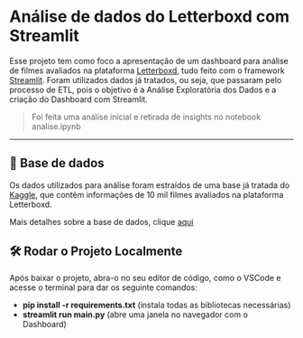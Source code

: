 # Análise de dados do Letterboxd com Streamlit

Esse projeto tem como foco a apresentação de um dashboard para análise de filmes avaliados na plataforma [Letterboxd](https://letterboxd.com/), tudo feito com o framework [Streamlit](https://streamlit.io/). Foram utilizados dados já tratados, ou seja, que passaram pelo processo de ETL, pois o objetivo é a Análise Exploratória dos Dados e a criação do Dashboard com Streamlit. &nbsp;

> Foi feita uma análise inicial e retirada de insights no notebook analise.ipynb
> 
---
## 🎲 Base de dados 

Os dados utilizados para análise foram estraídos de uma base já tratada do [Kaggle](https://www.kaggle.com/), que contém informações de 10 mil filmes avaliados na plataforma Letterboxd. &nbsp;

Mais detalhes sobre a base de dados, clique [aqui](https://www.kaggle.com/datasets/sahilislam007/letterbox-movie-classification-dataset/data)


## 🛠️ Rodar o Projeto Localmente

Após baixar o projeto, abra-o no seu editor de código, como o VSCode e acesse o terminal para dar os seguinte comandos:
- **pip install -r requirements.txt** (instala todas as bibliotecas necessárias)
- **streamlit run main.py** (abre uma janela no navegador com o Dashboard)
